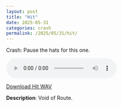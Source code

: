 ```yaml
---
layout: post
title: "Hit"
date: 2025-05-31
categories: crash
permalink: /2025/05/31/hit/
---
```

Crash: Pause the hats for this one.

<audio controls>
  <source src="/assets/audio/crash/Crash_Hit_brumalsaito.wav" type="audio/wav">
  Your browser does not support the audio element.
</audio>
<p><a href="/assets/audio/crash/Crash_Hit_brumalsaito.wav" download>Download Hit WAV</a></p>

**Description**: Void of Route.